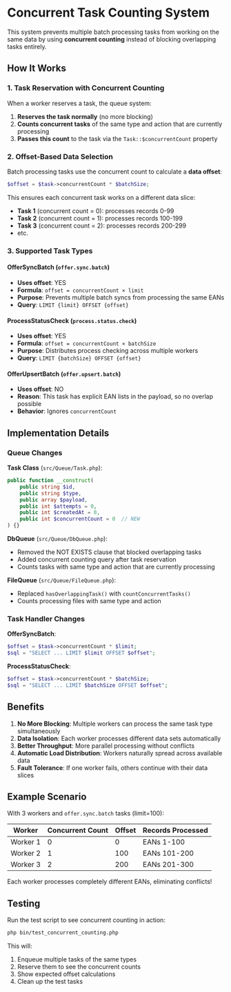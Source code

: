 # Concurrent Task Counting System

This system prevents multiple batch processing tasks from working on the same data by using **concurrent counting** instead of blocking overlapping tasks entirely.

## How It Works

### 1. Task Reservation with Concurrent Counting

When a worker reserves a task, the queue system:

1. **Reserves the task normally** (no more blocking)
2. **Counts concurrent tasks** of the same type and action that are currently processing
3. **Passes this count** to the task via the `Task::$concurrentCount` property

### 2. Offset-Based Data Selection

Batch processing tasks use the concurrent count to calculate a **data offset**:

```php
$offset = $task->concurrentCount * $batchSize;
```

This ensures each concurrent task works on a different data slice:

- **Task 1** (concurrent count = 0): processes records 0-99
- **Task 2** (concurrent count = 1): processes records 100-199  
- **Task 3** (concurrent count = 2): processes records 200-299
- etc.

### 3. Supported Task Types

#### OfferSyncBatch (`offer.sync.batch`)
- **Uses offset**: YES
- **Formula**: `offset = concurrentCount × limit`
- **Purpose**: Prevents multiple batch syncs from processing the same EANs
- **Query**: `LIMIT {limit} OFFSET {offset}`

#### ProcessStatusCheck (`process.status.check`)
- **Uses offset**: YES  
- **Formula**: `offset = concurrentCount × batchSize`
- **Purpose**: Distributes process checking across multiple workers
- **Query**: `LIMIT {batchSize} OFFSET {offset}`

#### OfferUpsertBatch (`offer.upsert.batch`)
- **Uses offset**: NO
- **Reason**: This task has explicit EAN lists in the payload, so no overlap possible
- **Behavior**: Ignores `concurrentCount`

## Implementation Details

### Queue Changes

**Task Class** (`src/Queue/Task.php`):
```php
public function __construct(
    public string $id,
    public string $type,
    public array $payload,
    public int $attempts = 0,
    public int $createdAt = 0,
    public int $concurrentCount = 0  // NEW
) {}
```

**DbQueue** (`src/Queue/DbQueue.php`):
- Removed the NOT EXISTS clause that blocked overlapping tasks
- Added concurrent counting query after task reservation
- Counts tasks with same type and action that are currently processing

**FileQueue** (`src/Queue/FileQueue.php`):
- Replaced `hasOverlappingTask()` with `countConcurrentTasks()`
- Counts processing files with same type and action

### Task Handler Changes

**OfferSyncBatch**:
```php
$offset = $task->concurrentCount * $limit;
$sql = "SELECT ... LIMIT $limit OFFSET $offset";
```

**ProcessStatusCheck**:
```php
$offset = $task->concurrentCount * $batchSize;  
$sql = "SELECT ... LIMIT $batchSize OFFSET $offset";
```

## Benefits

1. **No More Blocking**: Multiple workers can process the same task type simultaneously
2. **Data Isolation**: Each worker processes different data sets automatically  
3. **Better Throughput**: More parallel processing without conflicts
4. **Automatic Load Distribution**: Workers naturally spread across available data
5. **Fault Tolerance**: If one worker fails, others continue with their data slices

## Example Scenario

With 3 workers and `offer.sync.batch` tasks (limit=100):

| Worker | Concurrent Count | Offset | Records Processed |
|--------|------------------|--------|-------------------|
| Worker 1 | 0 | 0 | EANs 1-100 |
| Worker 2 | 1 | 100 | EANs 101-200 |
| Worker 3 | 2 | 200 | EANs 201-300 |

Each worker processes completely different EANs, eliminating conflicts!

## Testing

Run the test script to see concurrent counting in action:

```bash
php bin/test_concurrent_counting.php
```

This will:
1. Enqueue multiple tasks of the same types
2. Reserve them to see the concurrent counts
3. Show expected offset calculations
4. Clean up the test tasks